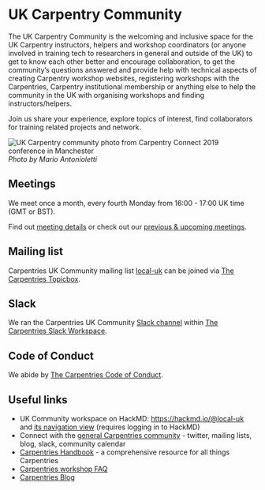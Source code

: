 # UK Carpentry Community

The UK Carpentry Community is the welcoming and inclusive space for the UK Carpentry instructors, helpers and workshop coordinators (or anyone involved in training tech to researchers in general and outside of the UK) 
to get to know each other better and encourage collaboration, to get the community’s questions answered and provide help with technical aspects of creating Carpentry workshop websites, 
registering workshops with the Carpentries, Carpentry institutional membership or anything else to help the community in the UK with organising workshops and finding instructors/helpers.

Join us share your experience, explore topics of interest, find collaborators for training related projects and network.

![UK Carpentry community photo from Carpentry Connect 2019 conference in Manchester](../fig/CCMcr19photo.JPG)
*Photo by Mario Antonioletti*

## Meetings
We meet once a month, every fourth Monday from 16:00 - 17:00 UK time (GMT or BST).

Find out [meeting details](https://hackmd.io/V3ReKkEESzqyCNxWJdulOw?both#Past-amp-Upcoming-Meetings) or check out our [previous & upcoming meetings](https://hackmd.io/V3ReKkEESzqyCNxWJdulOw?both#Past-amp-Upcoming-Meetings).

## Mailing list
Carpentries UK Community mailing list [local-uk](https://carpentries.topicbox.com/groups/local-uk) can be joined via [The Carpentries Topicbox](https://carpentries.topicbox.com).

## Slack
We ran the Carpentries UK Community [Slack channel](https://swcarpentry.slack.com/archives/CLE8WUGMA) within [The Carpentries Slack Workspace](https://swc-slack-invite.herokuapp.com/).

## Code of Conduct
We abide by [The Carpentries Code of Conduct](https://docs.carpentries.org/topic_folders/policies/code-of-conduct.html).

## Useful links
- UK Community workspace on HackMD: https://hackmd.io/@local-uk and [its navigation view](https://hackmd.io/team/local-uk?nav=overview) (requires logging in to HackMD)
- Connect with the [general Carpentries community](https://carpentries.org/connect/) - twitter, mailing lists, blog, slack, community calendar
- [Carpentries Handbook](https://docs.carpentries.org/index.html) - a comprehensive resource for all things Carpentries 
- [Carpentries workshop FAQ](https://carpentries.org/workshop_faq/)
- [Carpentries Blog](https://carpentries.org/blog/)



